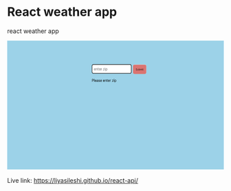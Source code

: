# React weather app

react weather app

<img src='public/images/weather.png' height='300' width='auto'>

Live link: https://liyasileshi.github.io/react-api/
